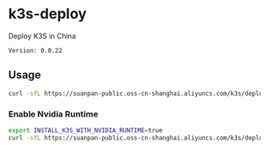 # k3s-deploy
Deploy K3S in China

`Version: 0.0.22`

## Usage
``` bash
curl -sfL https://suanpan-public.oss-cn-shanghai.aliyuncs.com/k3s/deploy.sh | sh -
```

### Enable Nvidia Runtime
``` bash
export INSTALL_K3S_WITH_NVIDIA_RUNTIME=true
curl -sfL https://suanpan-public.oss-cn-shanghai.aliyuncs.com/k3s/deploy.sh | sh -
```
